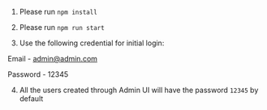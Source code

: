1. Please run `npm install`

2. Please run `npm run start`

3. Use the following credential for initial login:

Email - admin@admin.com

Password - 12345

4. All the users created through Admin UI will have the password `12345` by default